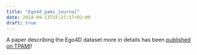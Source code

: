 ```yaml
---
title: "Ego4d_pami_journal"
date: 2024-09-13T15:27:17+02:00
draft: true
---
```


A paper describing the Ego4D dataset more in details has been <a href="https://ieeexplore.ieee.org/document/10611736/">published on TPAMI</a>!